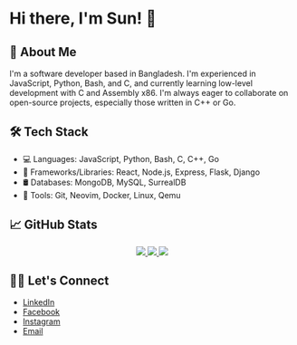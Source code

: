 # Hi there, I'm Sun! 👋

## 🚀 About Me
I'm a software developer based in Bangladesh. I'm experienced in JavaScript, Python, Bash, and C, and currently learning low-level development with C and Assembly x86. I'm always eager to collaborate on open-source projects, especially those written in C++ or Go.

## 🛠️ Tech Stack
- 💻 Languages: JavaScript, Python, Bash, C, C++, Go
- 🧰 Frameworks/Libraries: React, Node.js, Express, Flask, Django
- 🛢️ Databases: MongoDB, MySQL, SurrealDB
- 🔧 Tools: Git, Neovim, Docker, Linux, Qemu

## 📈 GitHub Stats
<p align="center">
  <a href="https://github.com/SunPodder">
    <img src="http://github-profile-summary-cards.vercel.app/api/cards/profile-details?username=SunPodder&theme=transparent" />
  </a>
  <a href="https://github.com/SunPodder">
    <img src="http://github-profile-summary-cards.vercel.app/api/cards/stats?username=SunPodder&theme=transparent&card_width=338&hide=stars" />
  </a>
  <a href="https://github.com/SunPodder">
    <img src="https://github-readme-stats.vercel.app/api/top-langs/?username=SunPodder&exclude_repo=&hide=vim%20script,cmake,html,css,makefile&layout=compact&hide_border=true&theme=transparent&card_width=338" />
    
  </a>
</p>


## 🤝🏻 Let's Connect
- [LinkedIn](https://www.linkedin.com/in/sunpodder/)
- [Facebook](https://www.facebook.com/sun.podder.09)
- [Instagram](https://www.instagram.com/sunpodder/)
- [Email](mailto:contact.sunpodder09@gmail.com)
